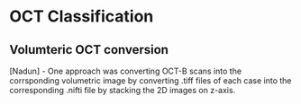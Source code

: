 ﻿# OCT Classification

## Volumteric OCT conversion

[Nadun] - One approach was converting OCT-B scans into the corrsponding volumetric image by converting .tiff files of each case into the corresponding .nifti file by stacking the 2D images on z-axis.

